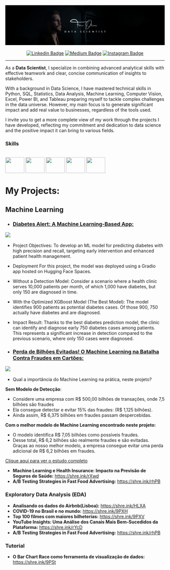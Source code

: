 <img src="https://github.com/fabioolivei/Fabio_Olivei_Data_Sciense/blob/main/FABIO-OLIVEI-%20Banner.png" alt="👋 Hi there! I'm Fabio Olivei" title="👋 Hi there! I'm Fabio Olivei"/>

<div align="center">
  
  [![Linkedin Badge](https://img.shields.io/badge/LinkedIn-0077B5?style=flat-square&logo=Linkedin&logoColor=white&link=https://www.linkedin.com/in/fabioolivei/)](https://www.linkedin.com/in/fabioolivei/)
  [![Medium Badge](https://img.shields.io/badge/Medium-000000?style=flat-square&logo=medium&logoColor=white)](https://medium.com/@fabioolivei)
  [![Instagram Badge](https://img.shields.io/badge/Instagram-E4404F?style=flat-square&logo=instagram&logoColor=white)](https://www.instagram.com/fabioolivei/)

  
</div>

---

<p align="left">
As a <strong>Data Scientist</strong>, I specialize in combining advanced analytical skills with effective teamwork and clear, concise communication of insights to stakeholders.

With a background in Data Science, I have mastered technical skills in Python, SQL, Statistics, Data Analysis, Machine Learning, Computer Vision, Excel, Power BI, and Tableau preparing myself to tackle complex challenges in the data universe. However, my main focus is to generate significant impact and add real value to businesses, regardless of the tools used.

I invite you to get a more complete view of my work through the projects I have developed, reflecting my commitment and dedication to data science and the positive impact it can bring to various fields.
</p>


### Skills  

<div style="display: inline_block"><br>
  <img align="center" height="50" width="60" src="https://cdn.jsdelivr.net/gh/devicons/devicon/icons/python/python-original.svg" />
  <img align="center" height="50" width="60" src="https://cdn.jsdelivr.net/gh/devicons/devicon/icons/mysql/mysql-original-wordmark.svg" />
  <img align="center" height="50" width="60" src="https://cdn.jsdelivr.net/gh/devicons/devicon/icons/git/git-original.svg" />
  <img align="center" height="50" width="60" src="https://cdn.jsdelivr.net/gh/devicons/devicon/icons/jupyter/jupyter-original-wordmark.svg" />
  <img align="center" height="50" width="60" src="https://raw.githubusercontent.com/microsoft/PowerBI-Icons/2bf1c982fb24528eee1559a96a25eb534c175cfd/SVG/Power-BI.svg" />
          
</div>


# My Projects:

## **Machine Learning**

* ### [**Diabetes Alert: A Machine Learning-Based App:**](https://shre.ink/rvNt)

<img src="https://miro.medium.com/v2/resize:fit:720/format:webp/1*3xBqh5Df8qJj98VNi2GS0w.jpeg" />

- Project Objectives: To develop an ML model for predicting diabetes with high precision and recall, targeting early intervention and enhanced patient health management.

- Deployment
For this project, the model was deployed using a Gradio app hosted on Hugging Face Spaces.

- Without a Detection Model: Consider a scenario where a health clinic serves 10,000 patients per month, of which 1,000 have diabetes, but only 150 are diagnosed in time.

- With the Optimized XGBoost Model (The Best Model): The model identifies 900 patients as potential diabetes cases. Of those 900, 750 actually have diabetes and are diagnosed.

- Impact Result: Thanks to the best diabetes prediction model, the clinic can identify and diagnose early 750 diabetes cases among patients. This represents a significant increase in detection compared to the previous scenario, where only 150 cases were diagnosed.

  

* ### [**Perda de Bilhões Evitadas! O Machine Learning na Batalha Contra Fraudes em Cartões:**](https://shre.ink/UpF5)

<img src="https://miro.medium.com/v2/resize:fit:1100/format:webp/1*CxrIugDH7-3iMM6DZxYBPg.png" />

- Qual a importância do Machine Learning na prática, neste projeto?
  
**Sem Modelo de Detecção**:
- Considere uma empresa com R$ 500,00 bilhões de transações, onde 7,5 bilhões são fraudes
- Ela consegue detectar e evitar 15% das fraudes: (R$ 1,125 bilhões).
- Ainda assim, R$ 6,375 bilhões em fraudes passam despercebidas.
  
**Com o melhor modelo de Machine Learning encontrado neste projeto:**
- O modelo identifica R$ 7,05 bilhões como possíveis fraudes.
- Desse total, R$ 6,2 bilhões são realmente fraudes e são evitadas.
Graças ao nosso melhor modelo, a empresa consegue evitar uma perda adicional de R$ 6,2 bilhões em fraudes.

[Clique aqui para ver o estudo completo](https://shre.ink/UpF5)



* **Machine Learning e Health Insurance: Impacto na Previsão de Seguros de Saúde:** https://shre.ink/rXwd
* **A/B Testing Strategies in Fast Food Advertising:** https://shre.ink/rhPB
  
### Exploratory Data Analysis (EDA)  
* **Analisando os dados do Airbnb(Lisboa):** https://shre.ink/HLXA
* **COVID-19 no Brasil e no mundo:**  https://shre.ink/9PXH
* **Top 100 filmes com maiores bilheterias:** https://shre.ink/9PXV
* **YouTube Insights: Uma Análise dos Canais Mais Bem-Sucedidos da Plataforma:** https://shre.ink/rYcD
* **A/B Testing Strategies in Fast Food Advertising:** https://shre.ink/rhPB

### Tutorial
* **O Bar Chart Race como ferramenta de visualização de dados:** https://shre.ink/9PSt
